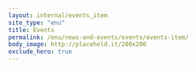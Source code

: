 ```yaml
---
layout: internal/events_item
site_type: "enu"
title: Events
permalink: /enu/news-and-events/events/events-item/
body_image: http://placehold.it/200x200
exclude_hero: true
---
```


<!--- This child document initializes the page in Jekyll. -->
